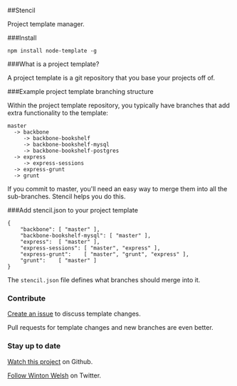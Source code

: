 ##Stencil

Project template manager.

###Install

	npm install node-template -g

###What is a project template?

A project template is a git repository that you base your projects off of.

###Example project template branching structure

Within the project template repository, you typically have branches that add extra functionality to the template:

    master
      -> backbone
      	 -> backbone-bookshelf
         -> backbone-bookshelf-mysql
         -> backbone-bookshelf-postgres
      -> express
         -> express-sessions
      -> express-grunt
      -> grunt

If you commit to master, you'll need an easy way to merge them into all the sub-branches. Stencil helps you do this.

###Add stencil.json to your project template

    {
        "backbone": [ "master" ],
        "backbone-bookshelf-mysql": [ "master" ],
        "express":  [ "master" ],
        "express-sessions": [ "master", "express" ],
        "express-grunt":    [ "master", "grunt", "express" ],
        "grunt":    [ "master" ]
    }

The `stencil.json` file defines what branches should merge into it.

### Contribute

[Create an issue](https://github.com/winton/node-template/issues/new) to discuss template changes.

Pull requests for template changes and new branches are even better.

### Stay up to date

[Watch this project](https://github.com/winton/node-template#) on Github.

[Follow Winton Welsh](http://twitter.com/intent/user?screen_name=wintonius) on Twitter.
